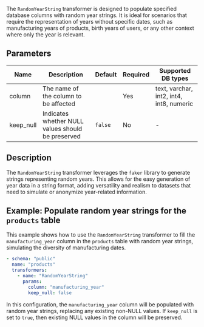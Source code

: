 The `RandomYearString` transformer is designed to populate specified database columns with random year strings. It is ideal for scenarios that require the representation of years without specific dates, such as manufacturing years of products, birth years of users, or any other context where only the year is relevant.

## Parameters

| Name      | Description                                          | Default | Required | Supported DB types |
|-----------|------------------------------------------------------|---------|----------|--------------------|
| column    | The name of the column to be affected               |         | Yes      | text, varchar, int2, int4, int8, numeric |
| keep_null | Indicates whether NULL values should be preserved  | `false` | No       | -                  |

## Description

The `RandomYearString` transformer leverages the `faker` library to generate strings representing random years. This allows for the easy generation of year data in a string format, adding versatility and realism to datasets that need to simulate or anonymize year-related information.

## Example: Populate random year strings for the `products` table

This example shows how to use the `RandomYearString` transformer to fill the `manufacturing_year` column in the `products` table with random year strings, simulating the diversity of manufacturing dates.

```yaml title="RandomYearString transformer example"
- schema: "public"
  name: "products"
  transformers:
    - name: "RandomYearString"
      params:
        column: "manufacturing_year"
        keep_null: false
```

In this configuration, the `manufacturing_year` column will be populated with random year strings, replacing any existing non-NULL values. If `keep_null` is set to `true`, then existing NULL values in the column will be preserved.
